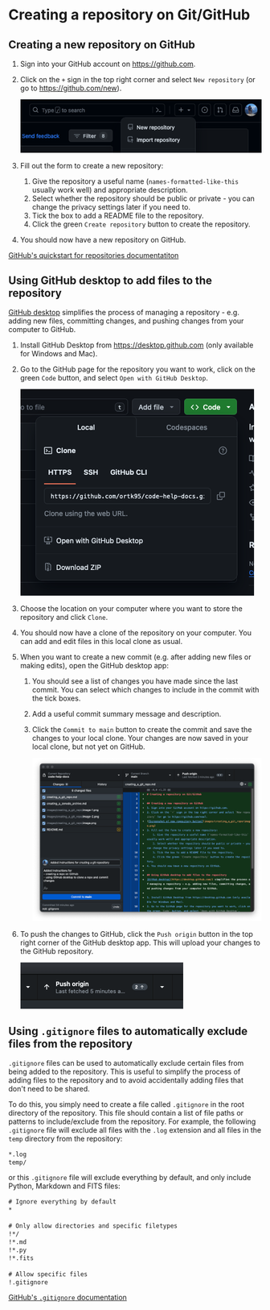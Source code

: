 # Creating a repository on Git/GitHub

## Creating a new repository on GitHub
1. Sign into your GitHub account on https://github.com.
2. Click on the `+` sign in the top right corner and select `New repository` (or go to https://github.com/new).
   
    ![Screenshot of new repository button](images/creating_a_git_repo/image.png)

3. Fill out the form to create a new repository:
    1. Give the repository a useful name (`names-formatted-like-this` usually work well) and appropriate description.
    2. Select whether the repository should be public or private - you can change the privacy settings later if you need to.
    3. Tick the box to add a README file to the repository.
    4. Click the green `Create repository` button to create the repository.
4. You should now have a new repository on GitHub.

[GitHub's quickstart for repositories documentatiton](https://docs.github.com/en/repositories/creating-and-managing-repositories/quickstart-for-repositories)

## Using GitHub desktop to add files to the repository
[GitHub desktop](https://desktop.github.com/) simplifies the process of managing a repository - e.g. adding new files, committing changes, and pushing changes from your computer to GitHub.

1. Install GitHub Desktop from https://desktop.github.com (only available for Windows and Mac).
2. Go to the GitHub page for the repository you want to work, click on the green `Code` button, and select `Open with GitHub Desktop`. 
   
    ![Screenshot of opening repository in GitHub desktop](images/creating_a_git_repo/image-1.png)

3. Choose the location on your computer where you want to store the repository and click `Clone`.
4. You should now have a clone of the repository on your computer. You can add and edit files in this local clone as usual.
5. When you want to create a new commit (e.g. after adding new files or making edits), open the GitHub desktop app:
    1. You should see a list of changes you have made since the last commit. You can select which changes to include in the commit with the tick boxes.
    2. Add a useful commit summary message and description.
    3. Click the `Commit to main` button to create the commit and save the changes to your local clone. Your changes are now saved in your local clone, but not yet on GitHub.
   
        ![Committing changes in GitHub desktop](images/creating_a_git_repo/image-3.png)

6. To push the changes to GitHub, click the `Push origin` button in the top right corner of the GitHub desktop app. This will upload your changes to the GitHub repository.

    ![Pushing changes to GitHub](images/creating_a_git_repo/image-4.png)


## Using `.gitignore` files to automatically exclude files from the repository
`.gitignore` files can be used to automatically exclude certain files from being added to the repository. This is useful to simplify the process of adding files to the repository and to avoid accidentally adding files that don't need to be shared.

To do this, you simply need to create a file called `.gitignore` in the root directory of the repository. This file should contain a list of file paths or patterns to include/exclude from the repository. For example, the following `.gitignore` file will exclude all files with the `.log` extension and all files in the `temp` directory from the repository:

```gitignore
*.log
temp/
```

or this `.gitignore` file will exclude everything by default, and only include Python, Markdown and FITS files:

```gitignore
# Ignore everything by default
*

# Only allow directories and specific filetypes
!*/
!*.md
!*.py
!*.fits

# Allow specific files
!.gitignore
```

[GitHub's `.gitignore` documentation](https://docs.github.com/en/get-started/getting-started-with-git/ignoring-files)